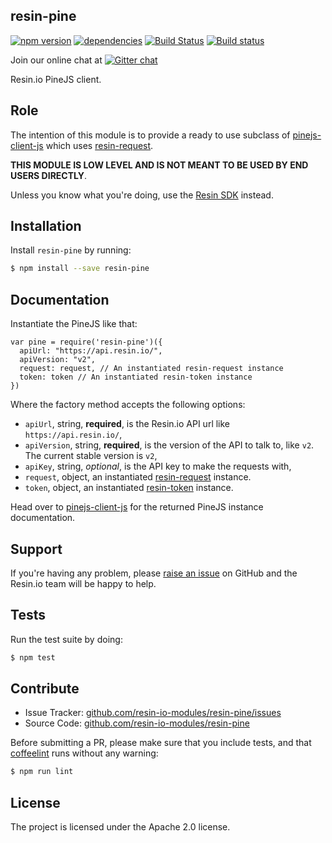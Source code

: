 resin-pine
----------

[![npm version](https://badge.fury.io/js/resin-pine.svg)](http://badge.fury.io/js/resin-pine)
[![dependencies](https://david-dm.org/resin-io-modules/resin-pine.png)](https://david-dm.org/resin-io-modules/resin-pine.png)
[![Build Status](https://travis-ci.org/resin-io-modules/resin-pine.svg?branch=master)](https://travis-ci.org/resin-io-modules/resin-pine)
[![Build status](https://ci.appveyor.com/api/projects/status/cwh3jfc7vur5bvmu/branch/master?svg=true)](https://ci.appveyor.com/project/resin-io/resin-pine/branch/master)

Join our online chat at [![Gitter chat](https://badges.gitter.im/resin-io/chat.png)](https://gitter.im/resin-io/chat)

Resin.io PineJS client.

Role
----

The intention of this module is to provide a ready to use subclass of [pinejs-client-js](https://github.com/resin-io/pinejs-client-js) which uses [resin-request](https://github.com/resin-io-modules/resin-request).

**THIS MODULE IS LOW LEVEL AND IS NOT MEANT TO BE USED BY END USERS DIRECTLY**.

Unless you know what you're doing, use the [Resin SDK](https://github.com/resin-io/resin-sdk) instead.

Installation
------------

Install `resin-pine` by running:

```sh
$ npm install --save resin-pine
```

Documentation
-------------

Instantiate the PineJS like that:

```
var pine = require('resin-pine')({
  apiUrl: "https://api.resin.io/",
  apiVersion: "v2",
  request: request, // An instantiated resin-request instance
  token: token // An instantiated resin-token instance
})
```

Where the factory method accepts the following options:
* `apiUrl`, string, **required**, is the Resin.io API url like `https://api.resin.io/`,
* `apiVersion`, string, **required**, is the version of the API to talk to, like `v2`. The current stable version is `v2`,
* `apiKey`, string, *optional*, is the API key to make the requests with,
* `request`, object, an instantiated [resin-request](https://github.com/resin-io/resin-request) instance.
* `token`, object, an instantiated [resin-token](https://github.com/resin-io/resin-token) instance.


Head over to [pinejs-client-js](https://github.com/resin-io-modules/pinejs-client-js) for the returned PineJS instance documentation.

Support
-------

If you're having any problem, please [raise an issue](https://github.com/resin-io-modules/resin-pine/issues/new) on GitHub and the Resin.io team will be happy to help.

Tests
-----

Run the test suite by doing:

```sh
$ npm test
```

Contribute
----------

- Issue Tracker: [github.com/resin-io-modules/resin-pine/issues](https://github.com/resin-io-modules/resin-pine/issues)
- Source Code: [github.com/resin-io-modules/resin-pine](https://github.com/resin-io-modules/resin-pine)

Before submitting a PR, please make sure that you include tests, and that [coffeelint](http://www.coffeelint.org/) runs without any warning:

```sh
$ npm run lint
```

License
-------

The project is licensed under the Apache 2.0 license.
